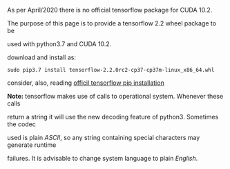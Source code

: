 As per April/2020 there is no official tensorflow package for CUDA 10.2.

The purpose of this page is to provide a tensorflow 2.2 wheel package to be 

used with python3.7 and CUDA 10.2.

download and install as:

`sudo pip3.7 install tensorflow-2.2.0rc2-cp37-cp37m-linux_x86_64.whl `

consider, also, reading [officil tensorflow pip installation](https://www.tensorflow.org/install/pip)





**Note:** tensorflow makes use of calls to operational system. Whenever these calls

return a string it will use the new decoding feature of python3. Sometimes the codec

used is plain *ASCII*, so any string containing special characters may generate runtime 

failures. It is advisable to change system language to plain *English*.

